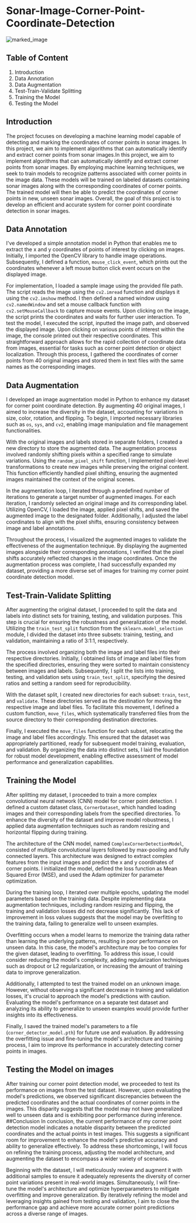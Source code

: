 # Sonar-Image-Corner-Point-Coordinate-Detection

![marked_image](https://github.com/meerap1/Sonar-Image-Corner-Point-Coordinate-Detection/assets/156745402/5fbd5508-bd56-4b7f-9d11-5fb48634e139)

## Table of Content
1. Introduction
2. Data Annotation
3. Data Augmentation
4. Test-Train-Validate Splitting
5. Training the Model
6. Testing the Model
## Introduction
The project focuses on developing a machine learning model capable of detecting and marking the coordinates of corner points in sonar images. In this project, we aim to implement algorithms that can automatically identify and extract corner points from sonar images.In this project, we aim to implement algorithms that can automatically identify and extract corner points from sonar images. By employing machine learning techniques, we seek to train models to recognize patterns associated with corner points in the image data. These models will be trained on labeled datasets containing sonar images along with the corresponding coordinates of corner points. The trained model will then be able to predict the coordinates of corner points in new, unseen sonar images. Overall, the goal of this project is to develop an efficient and accurate system for corner point coordinate detection in sonar images.
## Data Annotation

I've developed a simple annotation model in Python that enables me to extract the x and y coordinates of points of interest by clicking on images. Initially, I imported the OpenCV library to handle image operations. Subsequently, I defined a function, `mouse_click_event`, which prints out the coordinates whenever a left mouse button click event occurs on the displayed image.

For implementation, I loaded a sample image using the provided file path. The script reads the image using the `cv2.imread` function and displays it using the `cv2.imshow` method. I then defined a named window using `cv2.namedWindow` and set a mouse callback function with `cv2.setMouseCallback` to capture mouse events. Upon clicking on the image, the script prints the coordinates and waits for further user interaction. 
To test the model, I executed the script, inputted the image path, and observed the displayed image. Upon clicking on various points of interest within the image, the console printed out their respective coordinates. This straightforward approach allows for the rapid collection of coordinate data from images, essential for tasks such as corner point detection or object localization. Through this process, I gathered the coordinates of corner points from 40 original images and stored them in text files with the same names as the corresponding images.
## Data Augmentation
I developed an image augmentation model in Python to enhance my dataset for corner point coordinate detection. By augmenting 40 original images, I aimed to increase the diversity in the dataset, accounting for variations in size, color, rotation, and flipping. To begin, I imported necessary libraries such as `os`, `sys`, and `cv2`, enabling image manipulation and file management functionalities. 

With the original images and labels stored in separate folders, I created a new directory to store the augmented data. The augmentation process involved randomly shifting pixels within a specified range to simulate variations. Using the `random_pixel_shift` function, I implemented pixel-level transformations to create new images while preserving the original content. This function efficiently handled pixel shifting, ensuring the augmented images maintained the context of the original scenes.

In the augmentation loop, I iterated through a predefined number of iterations to generate a target number of augmented images. For each iteration, I randomly selected an original image and its corresponding label. Utilizing OpenCV, I loaded the image, applied pixel shifts, and saved the augmented image to the designated folder. Additionally, I adjusted the label coordinates to align with the pixel shifts, ensuring consistency between image and label annotations.

Throughout the process, I visualized the augmented images to validate the effectiveness of the augmentation technique. By displaying the augmented images alongside their corresponding annotations, I verified that the pixel shifts accurately reflected changes in the image coordinates. Once the augmentation process was complete, I had successfully expanded my dataset, providing a more diverse set of images for training my corner point coordinate detection model.
##  Test-Train-Validate Splitting
After augmenting the original dataset, I proceeded to split the data and labels into distinct sets for training, testing, and validation purposes. This step is crucial for ensuring the robustness and generalization of the model. Utilizing the `train_test_split` function from the `sklearn.model_selection` module, I divided the dataset into three subsets: training, testing, and validation, maintaining a ratio of 3:1:1, respectively.

The process involved organizing both the image and label files into their respective directories. Initially, I obtained lists of image and label files from the specified directories, ensuring they were sorted to maintain consistency between images and labels. Subsequently, I split the lists into training, testing, and validation sets using `train_test_split`, specifying the desired ratios and setting a random seed for reproducibility.

With the dataset split, I created new directories for each subset: `train`, `test`, and `validate`. These directories served as the destination for moving the respective image and label files. To facilitate this movement, I defined a custom function, `move_files`, which systematically transferred files from the source directory to their corresponding destination directories.

Finally, I executed the `move_files` function for each subset, relocating the image and label files accordingly. This ensured that the dataset was appropriately partitioned, ready for subsequent model training, evaluation, and validation. By organizing the data into distinct sets, I laid the foundation for robust model development, enabling effective assessment of model performance and generalization capabilities.
## Training the Model
After splitting my dataset, I proceeded to train a more complex convolutional neural network (CNN) model for corner point detection. I defined a custom dataset class, `CornerDataset`, which handled loading images and their corresponding labels from the specified directories. To enhance the diversity of the dataset and improve model robustness, I applied data augmentation techniques such as random resizing and horizontal flipping during training.

The architecture of the CNN model, named `ComplexCornerDetectionModel`, consisted of multiple convolutional layers followed by max-pooling and fully connected layers. This architecture was designed to extract complex features from the input images and predict the x and y coordinates of corner points. I initialized the model, defined the loss function as Mean Squared Error (MSE), and used the Adam optimizer for parameter optimization.

During the training loop, I iterated over multiple epochs, updating the model parameters based on the training data. Despite implementing data augmentation techniques, including random resizing and flipping, the training and validation losses did not decrease significantly. This lack of improvement in loss values suggests that the model may be overfitting to the training data, failing to generalize well to unseen examples.

Overfitting occurs when a model learns to memorize the training data rather than learning the underlying patterns, resulting in poor performance on unseen data. In this case, the model's architecture may be too complex for the given dataset, leading to overfitting. To address this issue, I could consider reducing the model's complexity, adding regularization techniques such as dropout or L2 regularization, or increasing the amount of training data to improve generalization.

Additionally, I attempted to test the trained model on an unknown image. However, without observing a significant decrease in training and validation losses, it's crucial to approach the model's predictions with caution. Evaluating the model's performance on a separate test dataset and analyzing its ability to generalize to unseen examples would provide further insights into its effectiveness.

Finally, I saved the trained model's parameters to a file (`corner_detector_model.pth`) for future use and evaluation. By addressing the overfitting issue and fine-tuning the model's architecture and training process, I aim to improve its performance in accurately detecting corner points in images.
## Testing the Model on images

After training our corner point detection model, we proceeded to test its performance on images from the test dataset. However, upon evaluating the model's predictions, we observed significant discrepancies between the predicted coordinates and the actual coordinates of corner points in the images. This disparity suggests that the model may not have generalized well to unseen data and is exhibiting poor performance during inference.
##Conclusion
In conclusion, the current performance of my corner point detection model indicates a notable disparity between the predicted coordinates and the actual points in test images. This suggests a significant room for improvement to enhance the model's predictive accuracy and ability to generalize effectively. To address these shortcomings, I will focus on refining the training process, adjusting the model architecture, and augmenting the dataset to encompass a wider variety of scenarios.

Beginning with the dataset, I will meticulously review and augment it with additional samples to ensure it adequately represents the diversity of corner point variations present in real-world images. Simultaneously, I will fine-tune the model's architecture and optimize hyperparameters to mitigate overfitting and improve generalization. By iteratively refining the model and leveraging insights gained from testing and validation, I aim to close the performance gap and achieve more accurate corner point predictions across a diverse range of images.
